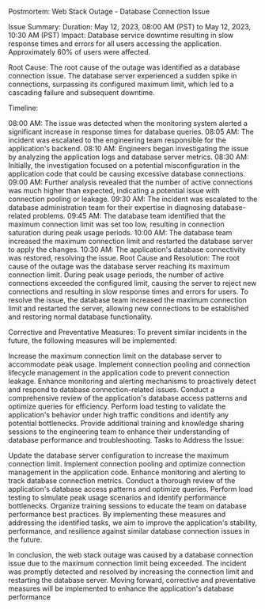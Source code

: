 Postmortem: Web Stack Outage - Database Connection Issue

Issue Summary:
Duration: May 12, 2023, 08:00 AM (PST) to May 12, 2023, 10:30 AM (PST)
Impact: Database service downtime resulting in slow response times and errors for all users accessing the application. Approximately 60% of users were affected.

Root Cause:
The root cause of the outage was identified as a database connection issue. The database server experienced a sudden spike in connections, surpassing its configured maximum limit, which led to a cascading failure and subsequent downtime.

Timeline:

08:00 AM: The issue was detected when the monitoring system alerted a significant increase in response times for database queries.
08:05 AM: The incident was escalated to the engineering team responsible for the application's backend.
08:10 AM: Engineers began investigating the issue by analyzing the application logs and database server metrics.
08:30 AM: Initially, the investigation focused on a potential misconfiguration in the application code that could be causing excessive database connections.
09:00 AM: Further analysis revealed that the number of active connections was much higher than expected, indicating a potential issue with connection pooling or leakage.
09:30 AM: The incident was escalated to the database administration team for their expertise in diagnosing database-related problems.
09:45 AM: The database team identified that the maximum connection limit was set too low, resulting in connection saturation during peak usage periods.
10:00 AM: The database team increased the maximum connection limit and restarted the database server to apply the changes.
10:30 AM: The application's database connectivity was restored, resolving the issue.
Root Cause and Resolution:
The root cause of the outage was the database server reaching its maximum connection limit. During peak usage periods, the number of active connections exceeded the configured limit, causing the server to reject new connections and resulting in slow response times and errors for users. To resolve the issue, the database team increased the maximum connection limit and restarted the server, allowing new connections to be established and restoring normal database functionality.

Corrective and Preventative Measures:
To prevent similar incidents in the future, the following measures will be implemented:

Increase the maximum connection limit on the database server to accommodate peak usage.
Implement connection pooling and connection lifecycle management in the application code to prevent connection leakage.
Enhance monitoring and alerting mechanisms to proactively detect and respond to database connection-related issues.
Conduct a comprehensive review of the application's database access patterns and optimize queries for efficiency.
Perform load testing to validate the application's behavior under high traffic conditions and identify any potential bottlenecks.
Provide additional training and knowledge sharing sessions to the engineering team to enhance their understanding of database performance and troubleshooting.
Tasks to Address the Issue:

Update the database server configuration to increase the maximum connection limit.
Implement connection pooling and optimize connection management in the application code.
Enhance monitoring and alerting to track database connection metrics.
Conduct a thorough review of the application's database access patterns and optimize queries.
Perform load testing to simulate peak usage scenarios and identify performance bottlenecks.
Organize training sessions to educate the team on database performance best practices.
By implementing these measures and addressing the identified tasks, we aim to improve the application's stability, performance, and resilience against similar database connection issues in the future.

In conclusion, the web stack outage was caused by a database connection issue due to the maximum connection limit being exceeded. The incident was promptly detected and resolved by increasing the connection limit and restarting the database server. Moving forward, corrective and preventative measures will be implemented to enhance the application's database performance





